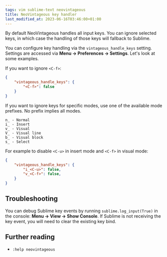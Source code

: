 ```yaml
---
tags: vim sublime-text neovintageous
title: NeoVintageous key handler
last_modified_at: 2023-06-16T03:46:00+01:00
---
```


By default NeoVintageous handles all input keys. You can ignore selected keys, in which case the handling of those keys will fallback to Sublime.

You can configure key handling via the `vintageous_handle_keys` setting. Settings are accessed via **Menu → Preferences → Settings**. Let's look at some examples.

If you want to ignore `<C-f>`:

```json
{
    "vintageous_handle_keys": {
        "<C-f>": false
    }
}
```

If you want to ignore keys for specific modes, use one of the available mode prefixes. No prefix implies all modes.

```
n_ - Normal
i_ - Insert
v_ - Visual
V_ - Visual line
b_ - Visual block
s_ - Select
```

For example to disable `<C-u>` in insert mode and `<C-f>` in visual mode:

```json
{
    "vintageous_handle_keys": {
        "i_<C-u>": false,
        "v_<C-f>": false,
    }
}
```

## Troubleshooting

You can debug Sublime key events by running `sublime.log_input(True)` in the console: **Menu → View → Show Console**. If Sublime is not receiving the key event, you will need to clear the existing key bind.

## Further reading

* `:help neovintageous`
